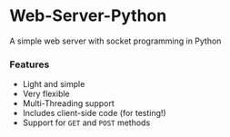 # Web-Server-Python
A simple web server with socket programming in Python

### Features
* Light and simple
* Very flexible
* Multi-Threading support
* Includes client-side code (for testing!)
* Support for `GET` and `POST` methods
